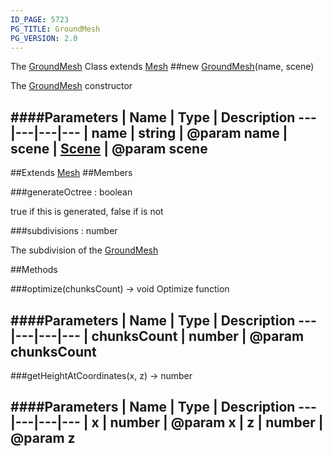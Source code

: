```yaml
---
ID_PAGE: 5723
PG_TITLE: GroundMesh
PG_VERSION: 2.0
---
```


The [GroundMesh](page.php?p=5723) Class extends [Mesh](page.php?p=5722)
##new [GroundMesh](page.php?p=5723)(name, scene)


The [GroundMesh](page.php?p=5723) constructor


####Parameters
 | Name | Type | Description
---|---|---|---
 | name | string | @param name
 | scene | [Scene](page.php?p=5725) | @param scene
---

##Extends [Mesh](page.php?p=5722)
##Members

###generateOctree : boolean



true if this is generated, false if is not


###subdivisions : number



The subdivision of the [GroundMesh](page.php?p=5723)







##Methods

###optimize(chunksCount) &rarr; void
Optimize function



####Parameters
 | Name | Type | Description
---|---|---|---
 | chunksCount | number | @param chunksCount
---

###getHeightAtCoordinates(x, z) &rarr; number

####Parameters
 | Name | Type | Description
---|---|---|---
 | x | number | @param x
 | z | number | @param z
---
